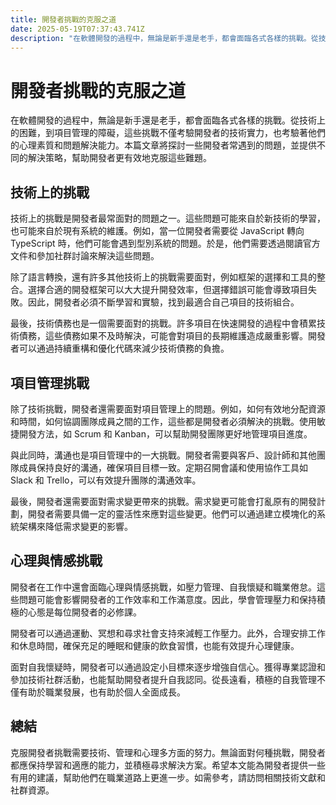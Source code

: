 ```yaml
---
title: 開發者挑戰的克服之道
date: 2025-05-19T07:37:43.741Z
description: "在軟體開發的過程中，無論是新手還是老手，都會面臨各式各樣的挑戰。從技術上的困難，到項目管理的障礙，這些挑戰不僅考驗開發者的技術實力，也考驗著他們的心理素質和問題解決能力。本篇文章將探討一些開發者常遇到的問題，並提供不同的解決策略，幫助開發者更有效地克服這些難題。"
---
```


# 開發者挑戰的克服之道

在軟體開發的過程中，無論是新手還是老手，都會面臨各式各樣的挑戰。從技術上的困難，到項目管理的障礙，這些挑戰不僅考驗開發者的技術實力，也考驗著他們的心理素質和問題解決能力。本篇文章將探討一些開發者常遇到的問題，並提供不同的解決策略，幫助開發者更有效地克服這些難題。

## 技術上的挑戰

技術上的挑戰是開發者最常面對的問題之一。這些問題可能來自於新技術的學習，也可能來自於現有系統的維護。例如，當一位開發者需要從 JavaScript 轉向 TypeScript 時，他們可能會遇到型別系統的問題。於是，他們需要透過閱讀官方文件和參加社群討論來解決這些問題。

除了語言轉換，還有許多其他技術上的挑戰需要面對，例如框架的選擇和工具的整合。選擇合適的開發框架可以大大提升開發效率，但選擇錯誤可能會導致項目失敗。因此，開發者必須不斷學習和實驗，找到最適合自己項目的技術組合。

最後，技術債務也是一個需要面對的挑戰。許多項目在快速開發的過程中會積累技術債務，這些債務如果不及時解決，可能會對項目的長期維護造成嚴重影響。開發者可以通過持續重構和優化代碼來減少技術債務的負擔。

## 項目管理挑戰

除了技術挑戰，開發者還需要面對項目管理上的問題。例如，如何有效地分配資源和時間，如何協調團隊成員之間的工作，這些都是開發者必須解決的挑戰。使用敏捷開發方法，如 Scrum 和 Kanban，可以幫助開發團隊更好地管理項目進度。

與此同時，溝通也是項目管理中的一大挑戰。開發者需要與客戶、設計師和其他團隊成員保持良好的溝通，確保項目目標一致。定期召開會議和使用協作工具如 Slack 和 Trello，可以有效提升團隊的溝通效率。

最後，開發者還需要面對需求變更帶來的挑戰。需求變更可能會打亂原有的開發計劃，開發者需要具備一定的靈活性來應對這些變更。他們可以通過建立模塊化的系統架構來降低需求變更的影響。

## 心理與情感挑戰

開發者在工作中還會面臨心理與情感挑戰，如壓力管理、自我懷疑和職業倦怠。這些問題可能會影響開發者的工作效率和工作滿意度。因此，學會管理壓力和保持積極的心態是每位開發者的必修課。

開發者可以通過運動、冥想和尋求社會支持來減輕工作壓力。此外，合理安排工作和休息時間，確保充足的睡眠和健康的飲食習慣，也能有效提升心理健康。

面對自我懷疑時，開發者可以通過設定小目標來逐步增強自信心。獲得專業認證和參加技術社群活動，也能幫助開發者提升自我認同。從長遠看，積極的自我管理不僅有助於職業發展，也有助於個人全面成長。

## 總結

克服開發者挑戰需要技術、管理和心理多方面的努力。無論面對何種挑戰，開發者都應保持學習和適應的能力，並積極尋求解決方案。希望本文能為開發者提供一些有用的建議，幫助他們在職業道路上更進一步。如需參考，請訪問相關技術文獻和社群資源。